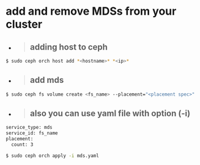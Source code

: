 # add and remove MDSs from your cluster
- > ## adding host to ceph
```bash
$ sudo ceph orch host add *<hostname>* *<ip>*
```
- > ## add mds
```bash
$ sudo ceph fs volume create <fs_name> --placement="<placement spec>"
```
- > ## also you can use yaml file with option (-i)
```bash
service_type: mds
service_id: fs_name
placement:
  count: 3
```
```bash
$ sudo ceph orch apply -i mds.yaml
```